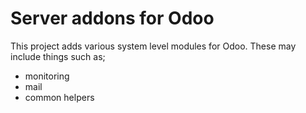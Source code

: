 # Server addons for Odoo

This project adds various system level modules for Odoo. These may include things such as;

- monitoring
- mail
- common helpers
